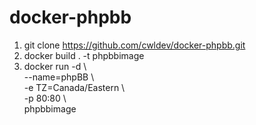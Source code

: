# docker-phpbb

1. git clone https://github.com/cwldev/docker-phpbb.git
2. docker build . -t phpbbimage
3. docker run -d \\<br/> 
  --name=phpBB \\<br/> 
  -e TZ=Canada/Eastern \\<br/> 
  -p 80:80 \\<br/>
  phpbbimage
